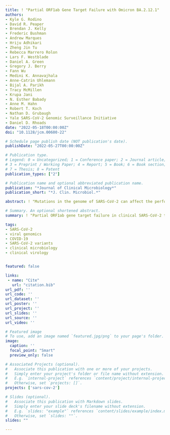 ```yaml
---
title: ! "Partial ORF1ab Gene Target Failure with Omicron BA.2.12.1"
authors:
- Kyle G. Rodino 
- David R. Peaper 
- Brendan J. Kelly
- Frederic Bushman
- Andrew Marques
- Hriju Adhikari
- Zheng Jin Tu
- Rebecca Marrero Rolon
- Lars F. Westblade
- Daniel A. Green
- Gregory J. Berry
- Fann Wu
- Medini K. Annavajhala
- Anne-Catrin Uhlemann 
- Bijal A. Parikh 
- Tracy McMillen
- Krupa Jani
- N. Esther Babady
- Anne M. Hahn
- Robert T. Koch
- Nathan D. Grubaugh
- Yale SARS-CoV-2 Genomic Surveillance Initiative
- Daniel D. Rhoads
date: "2022-05-18T00:00:00Z"
doi: "10.1128/jcm.00600-22"

# Schedule page publish date (NOT publication's date).
publishDate: "2022-05-27T00:00:00Z"

# Publication type.
# Legend: 0 = Uncategorized; 1 = Conference paper; 2 = Journal article;
# 3 = Preprint / Working Paper; 4 = Report; 5 = Book; 6 = Book section;
# 7 = Thesis; 8 = Patent
publication_types: ["2"]

# Publication name and optional abbreviated publication name.
publication: "*Journal of Clinical Microbiology*"
publication_short: "*J. Clin. Microbiol.*"

abstract: ! "Mutations in the genome of SARS-CoV-2 can affect the performance of molecular diagnostic assays. In some cases, such as S-gene target failure, the impact can serve as a unique indicator of a particular SARS-CoV-2 variant and provide a method for rapid detection. Here, we describe partial ORF1ab gene target failure (pOGTF) on the cobas SARS-CoV-2 assays, defined by a ???2-thermocycle delay in detection of the ORF1ab gene compared to that of the E-gene. We demonstrate that pOGTF is 98.6% sensitive and 99.9% specific for SARS-CoV-2 lineage BA.2.12.1, an emerging variant in the United States with spike L452Q and S704L mutations that may affect transmission, infectivity, and/or immune evasion. Increasing rates of pOGTF closely mirrored rates of BA.2.12.1 sequences uploaded to public databases, and, importantly, increasing local rates of pOGTF also mirrored increasing overall test positivity. Use of pOGTF as a proxy for BA.2.12.1 provides faster tracking of the variant than whole-genome sequencing and can benefit laboratories without sequencing capabilities."

# Summary. An optional shortened abstract.
summary: ! "Partial ORF1ab gene target failure in clinical SARS-CoV-2 testing identifies BA.2.12.1 variant samples"

tags:
- SARS-CoV-2
- viral genomics
- COVID-19
- SARS-CoV-2 variants
- clinical microbiology
- clinical virology


featured: false

links:
 - name: "Cite"
   url: "citation.bib"
url_pdf: ''
url_code: ''
url_dataset: ''
url_poster: ''
url_project: ''
url_slides: ''
url_source: ''
url_video: ''

# Featured image
# To use, add an image named `featured.jpg/png` to your page's folder. 
image:
  caption: ''
  focal_point: "Smart"
  preview_only: false

# Associated Projects (optional).
#   Associate this publication with one or more of your projects.
#   Simply enter your project's folder or file name without extension.
#   E.g. `internal-project` references `content/project/internal-project/index.md`.
#   Otherwise, set `projects: []`.
projects: ['sars-cov-2']

# Slides (optional).
#   Associate this publication with Markdown slides.
#   Simply enter your slide deck's filename without extension.
#   E.g. `slides: "example"` references `content/slides/example/index.md`.
#   Otherwise, set `slides: ""`.
slides: ""

---
```

